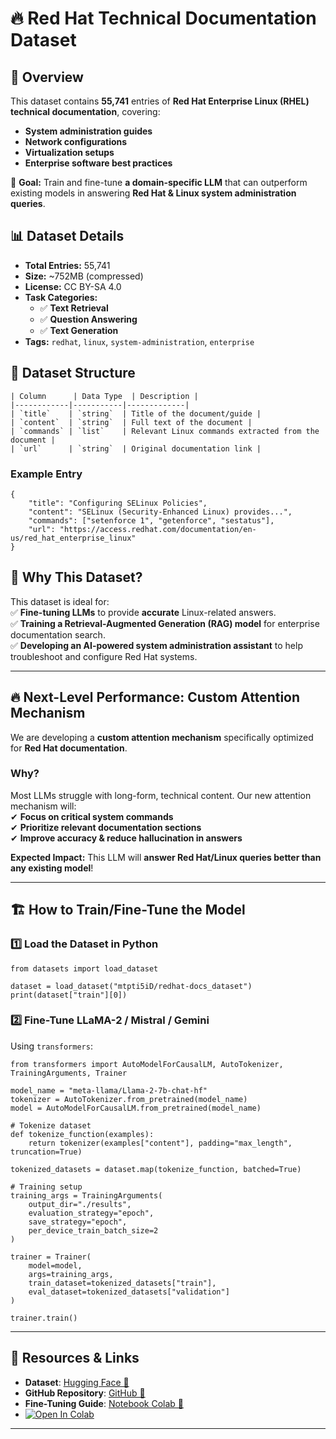 # 🔥 Red Hat Technical Documentation Dataset

## 📌 Overview  

This dataset contains **55,741** entries of **Red Hat Enterprise Linux (RHEL) technical documentation**, covering:  
- **System administration guides**  
- **Network configurations**  
- **Virtualization setups**  
- **Enterprise software best practices**  

🎯 **Goal:** Train and fine-tune **a domain-specific LLM** that can outperform existing models in answering **Red Hat & Linux system administration queries**.

## 📊 Dataset Details  

- **Total Entries:** 55,741  
- **Size:** ~752MB (compressed)  
- **License:** CC BY-SA 4.0  
- **Task Categories:**  
  - ✅ **Text Retrieval**  
  - ✅ **Question Answering**  
  - ✅ **Text Generation**  
- **Tags:** `redhat`, `linux`, `system-administration`, `enterprise`  

## 📁 Dataset Structure  

```
| Column      | Data Type  | Description |
|------------|-----------|-------------|
| `title`    | `string`  | Title of the document/guide |
| `content`  | `string`  | Full text of the document |
| `commands` | `list`    | Relevant Linux commands extracted from the document |
| `url`      | `string`  | Original documentation link |
```

### **Example Entry**
```
{
    "title": "Configuring SELinux Policies",
    "content": "SELinux (Security-Enhanced Linux) provides...",
    "commands": ["setenforce 1", "getenforce", "sestatus"],
    "url": "https://access.redhat.com/documentation/en-us/red_hat_enterprise_linux"
}
```

## 🚀 **Why This Dataset?**  

This dataset is ideal for:  
✅ **Fine-tuning LLMs** to provide **accurate** Linux-related answers.  
✅ **Training a Retrieval-Augmented Generation (RAG) model** for enterprise documentation search.  
✅ **Developing an AI-powered system administration assistant** to help troubleshoot and configure Red Hat systems.  

---

## 🔥 **Next-Level Performance: Custom Attention Mechanism**  

We are developing a **custom attention mechanism** specifically optimized for **Red Hat documentation**.  
### **Why?**  
Most LLMs struggle with long-form, technical content. Our new attention mechanism will:  
✔ **Focus on critical system commands**  
✔ **Prioritize relevant documentation sections**  
✔ **Improve accuracy & reduce hallucination in answers**  

**Expected Impact:** This LLM will **answer Red Hat/Linux queries better than any existing model**!  

---

## 🏗 **How to Train/Fine-Tune the Model**  

### **1️⃣ Load the Dataset in Python**  

```
from datasets import load_dataset

dataset = load_dataset("mtpti5iD/redhat-docs_dataset")
print(dataset["train"][0])
```

### **2️⃣ Fine-Tune LLaMA-2 / Mistral / Gemini**  

Using `transformers`:  

```
from transformers import AutoModelForCausalLM, AutoTokenizer, TrainingArguments, Trainer

model_name = "meta-llama/Llama-2-7b-chat-hf"
tokenizer = AutoTokenizer.from_pretrained(model_name)
model = AutoModelForCausalLM.from_pretrained(model_name)

# Tokenize dataset
def tokenize_function(examples):
    return tokenizer(examples["content"], padding="max_length", truncation=True)

tokenized_datasets = dataset.map(tokenize_function, batched=True)

# Training setup
training_args = TrainingArguments(
    output_dir="./results",
    evaluation_strategy="epoch",
    save_strategy="epoch",
    per_device_train_batch_size=2
)

trainer = Trainer(
    model=model,
    args=training_args,
    train_dataset=tokenized_datasets["train"],
    eval_dataset=tokenized_datasets["validation"]
)

trainer.train()
```

---

## 🔗 **Resources & Links**  

- **Dataset**: [Hugging Face 🤗](https://huggingface.co/datasets/mtpti5iD/redhat-docs_dataset)  
- **GitHub Repository**: [GitHub 🔗](https://github.com/mtptisid/Scarpe-Web-for-datasets/)  
- **Fine-Tuning Guide**: [Notebook Colab 📒](https://colab.research.google.com/drive/1M54O5QVMivuCf1peK1kFy-4-YHX-_i4o?usp=sharing)
- [![Open In Colab](https://colab.research.google.com/assets/colab-badge.svg)](https://colab.research.google.com/drive/1M54O5QVMivuCf1peK1kFy-4-YHX-_i4o?usp=sharing)

---





